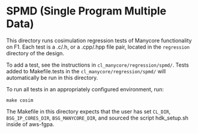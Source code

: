 # SPMD (Single Program Multiple Data)

This directory runs cosimulation regression tests of Manycore functionality on
F1. Each test is a .c/.h, or a .cpp/.hpp file pair, located in the `regression`
directory of the design.

To add a test, see the instructions in `cl_manycore/regression/spmd/`. Tests
added to Makefile.tests in the `cl_manycore/regression/spmd/` will automatically
be run in this directory. 

To run all tests in an appropriately configured environment, run:

```make cosim``` 

The Makefile in this directory expects that the user has set `CL_DIR`,
`BSG_IP_CORES_DIR`, `BSG_MANYCORE_DIR`, and sourced the script hdk_setup.sh
inside of aws-fgpa.




